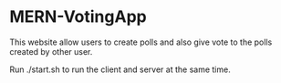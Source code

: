 # MERN-VotingApp
This website allow users to create polls and also give vote to the polls created by other user.

Run ./start.sh to run the client and server at the same time.
